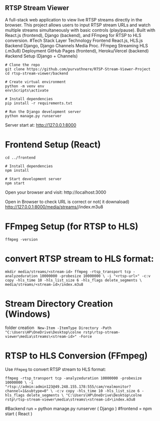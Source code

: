  ## RTSP Stream Viewer
A full-stack web application to view live RTSP streams directly in the browser.
This project allows users to input RTSP stream URLs and watch multiple streams simultaneously with basic controls (play/pause). Built with React.js (frontend), Django (backend), and FFmpeg for RTSP to HLS conversion.
#Tech Stack
Layer	Technology
Frontend	React.js, HLS.js
Backend	Django, Django Channels
Media Proc.	FFmpeg
Streaming	HLS (.m3u8)
Deployment	GitHub Pages (frontend), Heroku/Vercel (backend)
#ackend Setup (Django + Channels)
```
# Clone the repo
git clone https://github.com/purvathnere/RTSP-Stream-Viewer-Project
cd rtsp-stream-viewer/backend

# Create virtual environment
python -m venv env
env\Scripts\activate

# Install dependencies
pip install -r requirements.txt

# Run the Django development server
python manage.py runserver

```
Server start at: http://127.0.0.1:8000
# Frontend Setup (React)
```
cd ../frontend

# Install dependencies
npm install

# Start development server
npm start
```
Open your browser and visit: http://localhost:3000

Open in Browser to check URL is correct or not( it downaload)
http://127.0.0.1:8000/media/streams/<stream-id>/index.m3u8

# FFmpeg Setup (for RTSP to HLS)
`ffmpeg -version
`
# convert RTSP stream to HLS format:
`
mkdir media/streams/<stream-id>
ffmpeg -rtsp_transport tcp -analyzeduration 10000000 -probesize 10000000 \
-i "<rtsp-url>" -c:v copy -hls_time 10 -hls_list_size 6 -hls_flags delete_segments \
media/streams/<stream-id>/index.m3u8
`

#  Stream Directory Creation (Windows)

folder creation
`
New-Item -ItemType Directory -Path "C:\Users\HP\OneDrive\Desktop\colne rstp\rtsp-stream-viewer\media\streams\<stream-id>" -Force`

#  RTSP to HLS Conversion (FFmpeg)

Use `FFmpeg` to convert RTSP stream to HLS format:

`
ffmpeg -rtsp_transport tcp -analyzeduration 10000000 -probesize 10000000 \
-i "rtsp://admin:admin123@49.248.155.178:555/cam/realmonitor?channel=1&subtype=0" \
-c:v copy -hls_time 10 -hls_list_size 6 -hls_flags delete_segments \
"C:\Users\HP\OneDrive\Desktop\colne rstp\rtsp-stream-viewer\media\streams\<stream-id>\index.m3u8 `


#Backend run = python manage.py runserver ( Django )
#frontend = npm start ( React )
